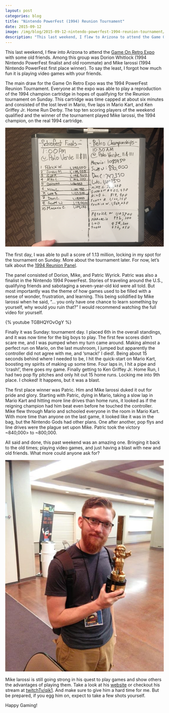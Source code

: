```yaml
---
layout: post
categories: blog
title: "Nintendo PowerFest (1994) Reunion Tournament"
date: 2015-09-12
image: /img/blog/2015-09-12-nintendo-powerfest-1994-reunion-tournament/main.jpg
description: "This last weekend, I flew to Arizona to attend the Game On Retro Expo.  I was in the finals of the Nintendo PowerFest 1994 Reunion Tournament."
---
```


This last weekend, I flew into Arizona to attend the <a href="http://azgameonexpo.com/?utm_source=kernelcurry.com&utm_medium=referral&utm_campaign=nintendo-powerfest-1994-reunion-tournament" target="_blank">Game On Retro Expo</a> with some old friends.  Among this group was Dorion Whitlock (1994 Nintendo PowerFest finalist and old roommate) and Mike Iarossi (1994 Nintendo PowerFest first place winner).  To say the least, I forgot how much fun it is playing video games with your friends.

The main draw for the Game On Retro Expo was the 1994 PowerFest Reunion Tournament.  Everyone at the expo was able to play a reproduction of the 1994 champion cartridge in hopes of qualifying for the Reunion tournament on Sunday.  This cartridge was time capped at about six minutes and consisted of the lost level in Mario, five laps in Mario Kart, and Ken Griffey Jr. Home Run Derby.  The top ten scoring players of the weekend qualified and the winner of the tournament played Mike Iarossi, the 1994 champion, on the real 1994 cartridge.

![Qualification Scores](/img/blog/2015-09-12-nintendo-powerfest-1994-reunion-tournament/scores.jpg "1994 Nintendo PowerFest Reunion Tournament Qualification Scores")

The first day, I was able to pull a score of 1.13 million, locking in my spot for the tournament on Sunday.  More about the tournament later.  For now, let’s talk about the <a href="http://azgameonexpo.com/panels?utm_source=kernelcurry.com&utm_medium=referral&utm_campaign=nintendo-powerfest-1994-reunion-tournament#powerfest94" target="_blank">1994 Reunion Panel</a>.

The panel consisted of Dorion, Mike, and Patric Wyrick.  Patric was also a finalist in the Nintendo 1994 PowerFest.  Stories of traveling around the U.S., qualifying friends and sabotaging a seven-year-old kid were all told.  But most importantly was the theme of how games used to be filled with a sense of wonder, frustration, and learning.  This being solidified by Mike Iarossi when he said, “… you only have one chance to learn something by yourself, why would you ruin that?”  I would recommend watching the full video for yourself.

{% youtube TGBHQYOvOgY %}

Finally it was Sunday: tournament day.  I placed 6th in the overall standings, and it was now time for the big boys to play.  The first few scores didn’t scare me, and I was pumped when my turn came around.  Making almost a perfect run on Mario, on the last mushroom, I jumped but apparently the controller did not agree with me, and ‘smack!’ I died!. Being about 15 seconds behind where I needed to be, I hit the quick-start on Mario Kart, boosting my spirits of making up some time.  Four laps in, I hit a pipe and ‘crash!’, there goes my game.  Finally getting to Ken Griffey Jr. Home Run, I had two pop fly pitches and only hit out 15 home runs.  Locking me into 9th place.  I choked! It happens, but it was a blast.

The first place winner was Patric.  Him and Mike Iarossi duked it out for pride and glory.  Starting with Patric, dying in Mario, taking a slow lap in Mario Kart and hitting more line drives than home runs, it looked as if the reigning champion had him beat even before he touched the controller.  Mike flew through Mario and schooled everyone in the room in Mario Kart.  With more time than anyone on the last game, it looked like it was in the bag, but the Nintendo Gods had other plans.  One after another, pop flys and line drives were the plague set upon Mike.  Patric took the victory ~840,000> to ~800,000.

All said and done, this past weekend was an amazing one.  Bringing it back to the old times; playing video games, and just having a blast with new and old friends.  What more could anyone ask for?

![1994 Nintendo PowerFest Trophy](/img/blog/2015-09-12-nintendo-powerfest-1994-reunion-tournament/end.jpg "Holding 1994 Nintendo PowerFest Trophy")

Mike Iarossi is still going strong in his quest to play games and show others the advantages of playing them.  Take a look at his <a href="http://qik1.com/?utm_source=kernelcurry.com&utm_medium=referral&utm_campaign=nintendo-powerfest-1994-reunion-tournament" target="_blank">website</a> or checkout his stream at <a href="http://www.twitch.tv/qik1?utm_source=kernelcurry.com&utm_medium=referral&utm_campaign=nintendo-powerfest-1994-reunion-tournament" target="_blank">twitchTv/qik1</a>.  And make sure to give him a hard time for me.  But be prepared, if you egg him on, expect to take a few shots yourself.

Happy Gaming! 